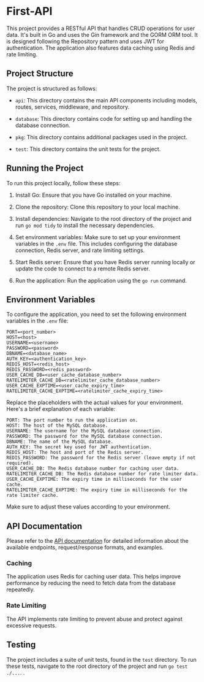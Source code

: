 # First-API

This project provides a RESTful API that handles CRUD operations for user data. It's built in Go and uses the Gin framework and the GORM ORM tool. It is designed following the Repository pattern and uses JWT for authentication. The application also features data caching using Redis and rate limiting.

## Project Structure

The project is structured as follows:

- `api`: This directory contains the main API components including models, routes, services, middleware, and repository.

- `database`: This directory contains code for setting up and handling the database connection.

- `pkg`: This directory contains additional packages used in the project.

- `test`: This directory contains the unit tests for the project.

## Running the Project

To run this project locally, follow these steps:

1. Install Go: Ensure that you have Go installed on your machine.

2. Clone the repository: Clone this repository to your local machine.

3. Install dependencies: Navigate to the root directory of the project and run `go mod tidy` to install the necessary dependencies.

4. Set environment variables: Make sure to set up your environment variables in the `.env` file. This includes configuring the database connection, Redis server, and rate limiting settings.

5. Start Redis server: Ensure that you have Redis server running locally or update the code to connect to a remote Redis server.

6. Run the application: Run the application using the `go run` command.

## Environment Variables

To configure the application, you need to set the following environment variables in the `.env` file:

```plaintext
PORT=<port_number>
HOST=<host>
USERNAME=<username>
PASSWORD=<password>
DBNAME=<database_name>
AUTH_KEY=<authentication_key>
REDIS_HOST=<redis_host>
REDIS_PASSWORD=<redis_password>
USER_CACHE_DB=<user_cache_database_number>
RATELIMITER_CACHE_DB=<ratelimiter_cache_database_number>
USER_CACHE_EXPTIME=<user_cache_expiry_time>
RATELIMITER_CACHE_EXPTIME=<ratelimiter_cache_expiry_time>
```

Replace the placeholders with the actual values for your environment. Here's a brief explanation of each variable:

    PORT: The port number to run the application on.
    HOST: The host of the MySQL database.
    USERNAME: The username for the MySQL database connection.
    PASSWORD: The password for the MySQL database connection.
    DBNAME: The name of the MySQL database.
    AUTH_KEY: The secret key used for JWT authentication.
    REDIS_HOST: The host and port of the Redis server.
    REDIS_PASSWORD: The password for the Redis server (leave empty if not required).
    USER_CACHE_DB: The Redis database number for caching user data.
    RATELIMITER_CACHE_DB: The Redis database number for rate limiter data.
    USER_CACHE_EXPTIME: The expiry time in milliseconds for the user cache.
    RATELIMITER_CACHE_EXPTIME: The expiry time in milliseconds for the rate limiter cache.

Make sure to adjust these values according to your environment.

## API Documentation

Please refer to the [API documentation](https://documenter.getpostman.com/view/27547278/2s93sdZsPu) for detailed information about the available endpoints, request/response formats, and examples.

### Caching

The application uses Redis for caching user data. This helps improve performance by reducing the need to fetch data from the database repeatedly.

### Rate Limiting

The API implements rate limiting to prevent abuse and protect against excessive requests.

## Testing

The project includes a suite of unit tests, found in the `test` directory. To run these tests, navigate to the root directory of the project and run `go test ./...`.
.



